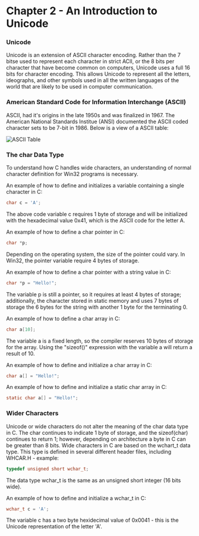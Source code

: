 # Chapter 2 - An Introduction to Unicode 

### Unicode
Unicode is an extension of ASCII character encoding. Rather than the 7 bitse used to represent each character in strict ACII,
or the 8 bits per character that have become common on computers, Unicode uses a full 16 bits for character encoding. This
allows Unicode to represent all the letters, ideographs, and other symbols used in all the written languages of the world
that are likely to be used in computer communication.

### American Standard Code for Information Interchange (ASCII)
ASCII, had it's origins in the late 1950s and was finalized in 1967. The American National Standards Institue (ANSI) documented
the ASCII coded character sets to be 7-bit in 1986. Below is a view of a ASCII table:

![ASCII Table](https://i.imgur.com/Xn6pBU9.gif)

### The char Data Type
To understand how C handles wide characters, an understanding of normal character definition for Win32 programs is necessary.

An example of how to define and initializes a variable containing a single character in C:
```C
char c = 'A';
```
The above code variable c requires 1 byte of storage and will be initialized with the hexadecimal value	0x41, which is the ASCII
code for the letter A.

An example of how to define a char pointer in C:
```C
char *p;
```
Depending on the operating system, the size of the pointer could vary. In Win32, the pointer variable require 4 bytes of storage.

An example of how to define a char pointer with a string value in C:
```C
char *p = "Hello!";
```
The variable p is still a pointer, so it requires at least 4 bytes of storage; additionally, the character stored in static memory
and uses 7 bytes of storage the 6 bytes for the string with another 1 byte for the terminating 0.

An example of how to define a char array in C:
```C
char a[10];
```
The variable a is a fixed length, so the compiler reserves 10 bytes of storage for the array. Using the "sizeof()" expression with
the variable a will return a result of 10.

An example of how to define and initialize a char array in C:
```C
char a[] = "Hello!";
```

An example of how to define and initialize a static char array in C:
```C
static char a[] = "Hello!";
```

### Wider Characters
Unicode or wide characters do not alter the meaning of the char data type in C. The char continues to indicate 1 byte of storage,
and the sizeof(char) continues to return 1; however, depending on architecture a byte in C can be greater than 8 bits. Wide characters
in C are based on the wchart_t data type. This type is defined in several different header files, including WHCAR.H - example:
```C
typedef unsigned short wchar_t;
```
The data type wchar_t is the same as an unsigned short integer (16 bits wide).

An example of how to define and initialize a wchar_t in C:
```C
wchar_t c = 'A';
```
The variable c has a two byte hexidecimal value of 0x0041 - this is the Unicode representation of the letter 'A'.
